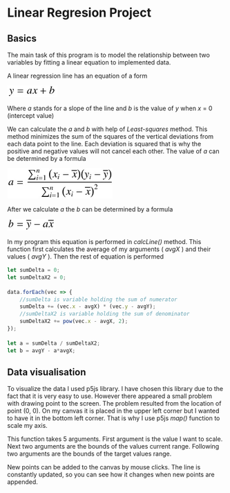 # Linear Regresion Project

## Basics
The main task of this program is to model the relationship between two variables by fitting a linear equation to implemented data. 

A linear regression line has an equation of a form

![equation](./img/eq_y.jpg)

Where _a_ stands for a slope of the line and _b_ is the value of _y_ when _x_ = 0 (intercept value)

We can calculate the _a_ and _b_ with help of _Least-squares_ method.
This method minimizes the sum of the squares of the vertical deviations from each data point to the line.
Each deviation is squared that is why the positive and negative values will not cancel each other.
The value of _a_ can be determined by a formula

![equation](./img/eq_a.jpg)

After we calculate _a_ the _b_ can be determined by a formula

![equation](./img/eq_b.jpg)

In my program this equation is performed in _calcLine()_ method.
This function first calculates the average of my arguments ( _avgX_ ) and their values ( _avgY_ ).
Then the rest of equation is performed 

~~~javascript
let sumDelta = 0;
let sumDeltaX2 = 0;

data.forEach(vec => {
	//sumDelta is variable holding the sum of numerator
	sumDelta += (vec.x - avgX) * (vec.y - avgY);
	//sumDeltaX2 is variable holding the sum of denominator 
	sumDeltaX2 += pow(vec.x - avgX, 2);
});

let a = sumDelta / sumDeltaX2;
let b = avgY - a*avgX;
~~~

## Data visualisation

To visualize the data I used p5js library.
I have chosen this library due to the fact that it is very easy to use. 
However there appeared a small problem with drawing point to the screen.
The problem resulted from the location of point (0, 0). 
On my canvas it is placed in the upper left corner but I wanted to have it in the bottom left corner. 
That is why I use p5js _map()_ function to scale my axis. 

This function takes 5 arguments.
First argument is the value I want to scale. 
Next two arguments are the bounds of the values current range. 
Following two arguments are the bounds of the target values range.

New points can be added to the canvas by mouse clicks. 
The line is constantly updated, so you can see how it changes when new points are appended. 
